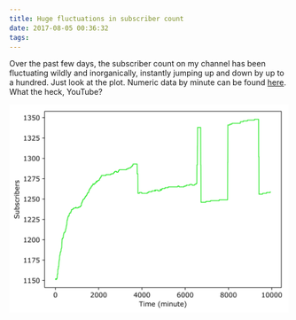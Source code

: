 ```yaml
---
title: Huge fluctuations in subscriber count
date: 2017-08-05 00:36:32
tags:
---
```


Over the past few days, the subscriber count on my channel has been fluctuating wildly and inorganically, instantly jumping up and down by up to a hundred. Just look at the plot. Numeric data by minute can be found [here](https://gist.githubusercontent.com/anonymous/6503edbb2dd22be83376fe2fbfce89fa/raw/09c07732e0c6fd8446d2e69759c4cea00b19e565/subscribers.dat). What the heck, YouTube?

![](/img/20170805-subscribers.svg)
